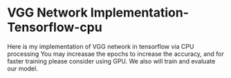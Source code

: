 # VGG Network Implementation-Tensorflow-cpu

Here is my implementation of VGG network in tensorflow via CPU processing
You may increasae the epochs to increase the accuracy,
and for faster training please consider using GPU.
We also will train and evaluate our model.
